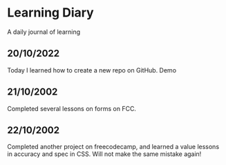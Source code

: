 # Learning Diary
A daily journal of learning

## 20/10/2022

Today I learned how to create a new repo on GitHub. Demo

## 21/10/2002

Completed several lessons on forms on FCC.

## 22/10/2002

Completed another project on freecodecamp, and learned a value lessons in accuracy and spec in CSS. Will not make the same mistake again! 
